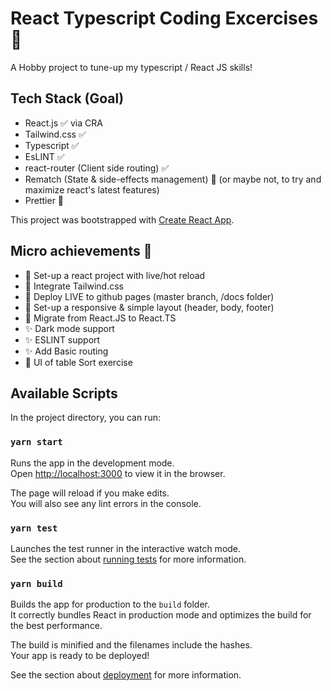 # React Typescript Coding Excercises :rocket:

A Hobby project to tune-up my typescript / React JS skills! 

## Tech Stack (Goal)
- React.js :white_check_mark: via CRA
- Tailwind.css :white_check_mark:
- Typescript :white_check_mark:
- EsLINT :white_check_mark:
- react-router (Client side routing) :white_check_mark:
- Rematch (State & side-effects management) :construction: (or maybe not, to try and maximize react's latest features)
- Prettier :construction:

This project was bootstrapped with [Create React App](https://github.com/facebook/create-react-app).

## Micro achievements :tada:
-  :tada: Set-up a react project with live/hot reload
-  :hammer: Integrate Tailwind.css
-  :rocket: Deploy LIVE to github pages (master branch, /docs folder)
-  :lipstick: Set-up a responsive & simple layout (header, body, footer)
-  :hammer: Migrate from React.JS to React.TS
-  :sparkles: Dark mode support
-  :sparkles: ESLINT support
-  :sparkles: Add Basic routing
-  :construction: UI of table Sort exercise

## Available Scripts

In the project directory, you can run:

### `yarn start`

Runs the app in the development mode.\
Open [http://localhost:3000](http://localhost:3000) to view it in the browser.

The page will reload if you make edits.\
You will also see any lint errors in the console.

### `yarn test`

Launches the test runner in the interactive watch mode.\
See the section about [running tests](https://facebook.github.io/create-react-app/docs/running-tests) for more information.

### `yarn build`

Builds the app for production to the `build` folder.\
It correctly bundles React in production mode and optimizes the build for the best performance.

The build is minified and the filenames include the hashes.\
Your app is ready to be deployed!

See the section about [deployment](https://facebook.github.io/create-react-app/docs/deployment) for more information.
